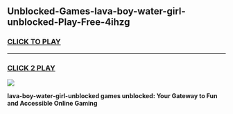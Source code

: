 
## Unblocked-Games-lava-boy-water-girl-unblocked-Play-Free-4ihzg
<h3>
<a href="https://premium76.site?title=lava-boy-water-girl-unblocked&ref=18A1">CLICK TO PLAY</a></h3>
<hr>

<h3>
<a href="https://premium76.site?title=lava-boy-water-girl-unblocked&ref=18A1">CLICK 2 PLAY</a>
  
</h3>

<a href="https://premium76.site?title=lava-boy-water-girl-unblocked&ref=18A1"><img src="https://clearcache.store/games.png"></a>


**lava-boy-water-girl-unblocked games unblocked: Your Gateway to Fun and Accessible Online Gaming**
